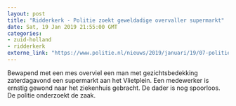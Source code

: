 ```yaml
---
layout: post
title: "Ridderkerk - Politie zoekt geweldadige overvaller supermarkt"
date: Sat, 19 Jan 2019 21:55:00 GMT
categories: 
- zuid-holland 
- ridderkerk 
externe_link: "https://www.politie.nl/nieuws/2019/januari/19/07-politie-zoekt-geweldadige-overvaller.html"
---
```


Bewapend met een mes overviel een man met gezichtsbedekking zaterdagavond een supermarkt aan het Vlietplein. Een medewerker is ernstig gewond naar het ziekenhuis gebracht. De dader is nog spoorloos. De politie onderzoekt de zaak.
